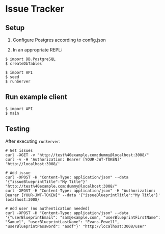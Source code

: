 # Issue Tracker

## Setup

1. Configure Postgres according to config.json

2. In an appropriate REPL:

```
$ import DB.PostgreSQL
$ createDbTables

$ import API
$ seed
$ runServer
```

## Run example client

```
$ import API
$ main
```

## Testing
After executing `runServer`:

```
# Get issues
curl -XGET -v "http://test%40example.com:dummy@localhost:3008/"
curl -v -H 'Authorization: Bearer [YOUR-JWT-TOKEN]' 'http://localhost:3008/'

# Add issue
curl -XPOST -H "Content-Type: application/json" --data '{"issueBlueprintTitle":"My Title"}' "http://test%40example.com:dummy@localhost:3008/"
curl -XPOST -H "Content-Type: application/json" -H "Authorization: Bearer [YOUR-JWT-TOKEN]" --data '{"issueBlueprintTitle":"My Title"}' localhost:3008/

# Add user (no authentication needed)
curl -XPOST -H "Content-Type: application/json" --data '{"userBlueprintEmail": "sam@example.com", "userBlueprintFirstName": "Samuel", "userBlueprintLastName": "Evans-Powell", "userBlueprintPassword": "asdf"}' "http://localhost:3008/user"
```
